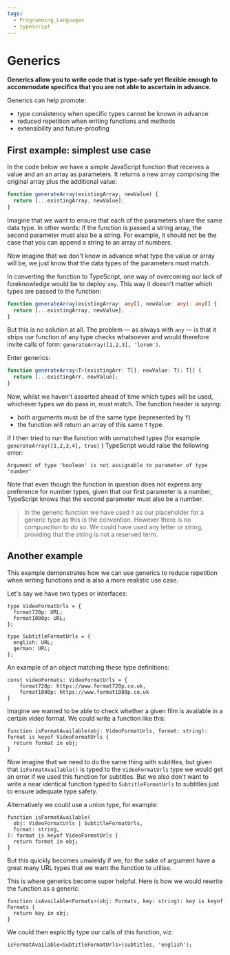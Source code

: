 ```yaml
---
tags:
  - Programming_Languages
  - typescript
---
```


# Generics

**Generics allow you to write code that is type-safe yet flexible enough to accommodate specifics that you are not able to ascertain in advance.**

Generics can help promote:

- type consistency when specific types cannot be known in advance
- reduced repetition when writing functions and methods
- extensibility and future-proofing

## First example: simplest use case

In the code below we have a simple JavaScript function that receives a value and an an array as parameters. It returns a new array comprising the original array plus the additional value:

```js
function generateArray(existingArray, newValue) {
  return [...existingArray, newValue];
}
```

Imagine that we want to ensure that each of the parameters share the same data type. In other words: if the function is passed a string array, the second parameter must also be a string. For example, it should not be the case that you can append a string to an array of numbers.

Now imagine that we don't know in advance what type the value or array will be, we just know that the data types of the parameters must match.

In converting the function to TypeScript, one way of overcoming our lack of foreknowledge would be to deploy `any`. This way it doesn't matter which types are passed to the function:

```ts
function generateArray(existingArray: any[], newValue: any): any[] {
  return [...existingArray, newValue];
}
```

But this is no solution at all. The problem — as always with `any` — is that it strips our function of any type checks whatsoever and would therefore invite calls of form: `generateArray([1,2,3], 'lorem')`.

Enter generics:

```ts
function generateArray<T>(existingArr: T[], newValue: T): T[] {
  return [...existingArr, newValue];
}
```

Now, whilst we haven't asserted ahead of time which types will be used, whichever types we do pass in, must match. The function header is saying:

- both arguments must be of the same type (represented by `T`)
- the function will return an array of this same `T` type.

If I then tried to run the function with unmatched types (for example `generateArray([1,2,3,4], true)` ) TypeScript would raise the following error:

```
Argument of type 'boolean' is not assignable to parameter of type 'number'
```

Note that even though the function in question does not express any preference for number types, given that our first parameter is a number, TypeScript knows that the second parameter must also be a number.

> In the generic function we have used `T` as our placeholder for a generic type as this is the convention. However there is no compunction to do so. We could have used any letter or string, providing that the string is not a reserved term.

## Another example

This example demonstrates how we can use generics to reduce repetition when writing functions and is also a more realistic use case.

Let's say we have two types or interfaces:

```tsx
type VideoFormatUrls = {
  format720p: URL;
  format1080p: URL;
};
```

```tsx
type SubtitleFormatUrls = {
  english: URL;
  german: URL;
};
```

An example of an object matching these type definitions:

```tsx
const videoFormats: VideoFormatUrls = {
	format720p: https://www.format720p.co.uk,
	format1080p: https://www.format1080p.co.uk
}
```

Imagine we wanted to be able to check whether a given film is available in a certain video format. We could write a function like this:

```tsx
function isFormatAvailable(obj: VideoFormatUrls, format: string): format is keyof VideoFormatUrls {
  return format in obj;
}
```

Now imagine that we need to do the same thing with subtitles, but given that `isFormatAvailable()` is typed to the `VideoFormatUrls` type we would get an error if we used this function for subtitles. But we also don't want to write a near identical function typed to `SubtitleFormatUrls` to subtitles just to ensure adequate type safety.

Alternatively we could use a union type, for example:

```tsx
function isFormatAvailable(
  obj: VideoFormatUrls | SubtitleFormatUrls,
  format: string,
): format is keyof VideoFormatUrls {
  return format in obj;
}
```

But this quickly becomes unwieldy if we, for the sake of argument have a great many URL types that we want the function to utilise.

This is where generics become super helpful. Here is how we would rewrite the function as a generic:

```tsx
function isAvailable<Formats>(obj: Formats, key: string): key is keyof Formats {
  return key in obj;
}
```

We could then explicitly type our calls of this function, viz:

```tsx
isFormatAvailable<SubtitleFormatUrls>(subtitles, 'english');
```
